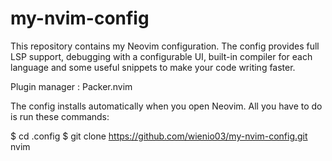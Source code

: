 # my-nvim-config
This repository contains my Neovim configuration. The config 
provides full LSP support, debugging with a configurable UI, built-in compiler for each language and some useful snippets to make your code writing faster. 

Plugin manager : Packer.nvim

The config installs automatically when you open Neovim. All you have to do is run these commands: 

$ cd .config
$ git clone https://github.com/wienio03/my-nvim-config.git nvim
